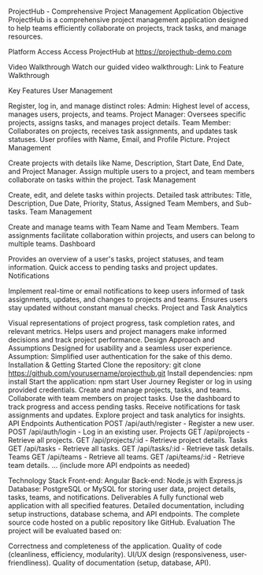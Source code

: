 ProjectHub - Comprehensive Project Management Application
Objective
ProjectHub is a comprehensive project management application designed to help teams efficiently collaborate on projects, track tasks, and manage resources.

Platform Access
Access ProjectHub at https://projecthub-demo.com

Video Walkthrough
Watch our guided video walkthrough: Link to Feature Walkthrough

Key Features
User Management

Register, log in, and manage distinct roles:
Admin: Highest level of access, manages users, projects, and teams.
Project Manager: Oversees specific projects, assigns tasks, and manages project details.
Team Member: Collaborates on projects, receives task assignments, and updates task statuses.
User profiles with Name, Email, and Profile Picture.
Project Management

Create projects with details like Name, Description, Start Date, End Date, and Project Manager.
Assign multiple users to a project, and team members collaborate on tasks within the project.
Task Management

Create, edit, and delete tasks within projects.
Detailed task attributes: Title, Description, Due Date, Priority, Status, Assigned Team Members, and Sub-tasks.
Team Management

Create and manage teams with Team Name and Team Members.
Team assignments facilitate collaboration within projects, and users can belong to multiple teams.
Dashboard

Provides an overview of a user's tasks, project statuses, and team information.
Quick access to pending tasks and project updates.
Notifications

Implement real-time or email notifications to keep users informed of task assignments, updates, and changes to projects and teams.
Ensures users stay updated without constant manual checks.
Project and Task Analytics

Visual representations of project progress, task completion rates, and relevant metrics.
Helps users and project managers make informed decisions and track project performance.
Design Approach and Assumptions
Designed for usability and a seamless user experience.
Assumption: Simplified user authentication for the sake of this demo.
Installation & Getting Started
Clone the repository: git clone <https://github.com/yourusername/projecthub.git>
Install dependencies: npm install
Start the application: npm start
User Journey
Register or log in using provided credentials.
Create and manage projects, tasks, and teams.
Collaborate with team members on project tasks.
Use the dashboard to track progress and access pending tasks.
Receive notifications for task assignments and updates.
Explore project and task analytics for insights.
API Endpoints
Authentication
POST /api/auth/register - Register a new user.
POST /api/auth/login - Log in an existing user.
Projects
GET /api/projects - Retrieve all projects.
GET /api/projects/:id - Retrieve project details.
Tasks
GET /api/tasks - Retrieve all tasks.
GET /api/tasks/:id - Retrieve task details.
Teams
GET /api/teams - Retrieve all teams.
GET /api/teams/:id - Retrieve team details.
... (include more API endpoints as needed)

Technology Stack
Front-end: Angular
Back-end: Node.js with Express.js
Database: PostgreSQL or MySQL for storing user data, project details, tasks, teams, and notifications.
Deliverables
A fully functional web application with all specified features.
Detailed documentation, including setup instructions, database schema, and API endpoints.
The complete source code hosted on a public repository like GitHub.
Evaluation
The project will be evaluated based on:

Correctness and completeness of the application.
Quality of code (cleanliness, efficiency, modularity).
UI/UX design (responsiveness, user-friendliness).
Quality of documentation (setup, database, API).